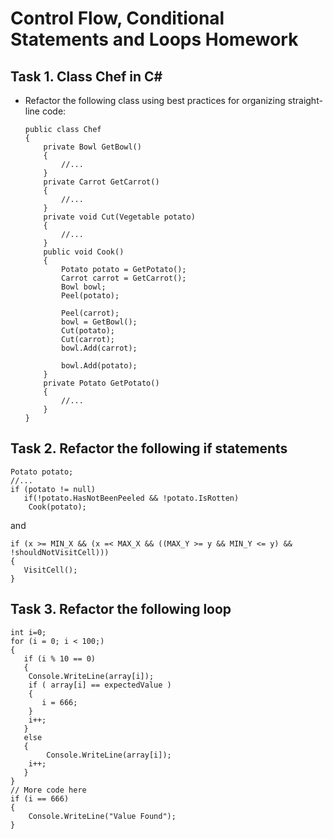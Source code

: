 # Control Flow, Conditional Statements and Loops Homework

## Task 1. Class Chef in C&#35;
*	Refactor the following class using best practices for organizing straight-line code:

        public class Chef
        {
            private Bowl GetBowl()
            {   
                //... 
            }
            private Carrot GetCarrot()
            {
                //...
            }
            private void Cut(Vegetable potato)
            {
                //...
            }  
            public void Cook()
            {
                Potato potato = GetPotato();
                Carrot carrot = GetCarrot();
                Bowl bowl;
                Peel(potato);
                        
                Peel(carrot);
                bowl = GetBowl();
                Cut(potato);
                Cut(carrot);
                bowl.Add(carrot);
                        
                bowl.Add(potato);
            }
            private Potato GetPotato()
            {
                //...
            }
        }

## Task 2. Refactor the following if statements

    Potato potato;
    //... 
    if (potato != null)
       if(!potato.HasNotBeenPeeled && !potato.IsRotten)
        Cook(potato);

and

    if (x >= MIN_X && (x =< MAX_X && ((MAX_Y >= y && MIN_Y <= y) && !shouldNotVisitCell)))
    {
       VisitCell();
    }

## Task 3. Refactor the following loop

    int i=0;
    for (i = 0; i < 100;) 
    {
       if (i % 10 == 0)
       {
        Console.WriteLine(array[i]);
        if ( array[i] == expectedValue ) 
        {
           i = 666;
        }
        i++;
       }
       else
       {
            Console.WriteLine(array[i]);
        i++;
       }
    }
    // More code here
    if (i == 666)
    {
        Console.WriteLine("Value Found");
    }